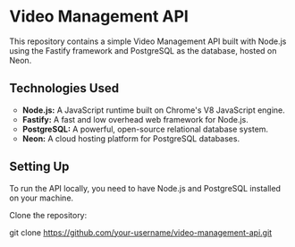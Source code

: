 # Video Management API

This repository contains a simple Video Management API built with Node.js using the Fastify framework and PostgreSQL as the database, hosted on Neon.

<h2>Technologies Used</h2>
<ul style="list-style-type: circle;">
    <li><strong>Node.js:</strong> A JavaScript runtime built on Chrome's V8 JavaScript engine.</li>
    <li><strong>Fastify:</strong> A fast and low overhead web framework for Node.js.</li>
    <li><strong>PostgreSQL:</strong> A powerful, open-source relational database system.</li>
    <li><strong>Neon:</strong> A cloud hosting platform for PostgreSQL databases.</li>
</ul>

<h2>Setting Up</h2>
To run the API locally, you need to have Node.js and PostgreSQL installed on your machine.

Clone the repository:
<!-- Copie o seguinte comando para clonar o repositório: -->
git clone https://github.com/your-username/video-management-api.git
<!-- Lembre-se de substituir "your-username" pelo seu nome de usuário no GitHub. -->
